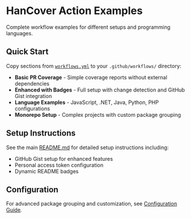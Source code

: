 # HanCover Action Examples

Complete workflow examples for different setups and programming languages.

## Quick Start

Copy sections from [`workflows.yml`](./workflows.yml) to your `.github/workflows/` directory:

- **Basic PR Coverage** - Simple coverage reports without external dependencies
- **Enhanced with Badges** - Full setup with change detection and GitHub Gist integration  
- **Language Examples** - JavaScript, .NET, Java, Python, PHP configurations
- **Monorepo Setup** - Complex projects with custom package grouping

## Setup Instructions

See the main [README.md](../README.md) for detailed setup instructions including:
- GitHub Gist setup for enhanced features
- Personal access token configuration
- Dynamic README badges

## Configuration

For advanced package grouping and customization, see [Configuration Guide](../docs/CONFIGURATION.md).
